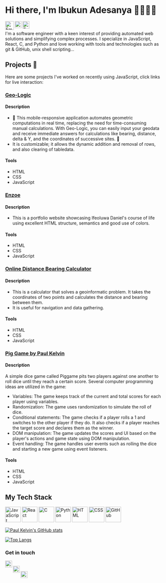 # Hi there, I'm Ibukun Adesanya 👋😊😊😊 <br>
[<img align="left" alt="Email" width="28px" src="https://cdn4.iconfinder.com/data/icons/ionicons/512/icon-email-512.png" />][Email]
[<img align="left" alt="LinkedIn" width="22px" src="https://cdn3.iconfinder.com/data/icons/social-media-2285/512/1_Linkedin_unofficial_colored_svg-512.png" />][Linkedin]
[<img align="left" alt="Twitter" width="22px" height="24px" src="https://cdn3.iconfinder.com/data/icons/picons-social/57/43-twitter-512.png" />][Twitter] <br>

[Email]: mailto:ibukunadesanya0@gmail.com
[Linkedin]: https://www.linkedin.com/in/paulkelvin/
[Twitter]: https://twitter.com/Paulluskelvin_

I'm a software engineer with a keen interest of providing automated web solutions and simplifying complex processes. I specialize in JavaScript, React, C, and Python and love working with tools and technologies such as git & GitHub, unix shell scripting...

## Projects 📂

Here are some projects I've worked on recently using JavaScript, click links for live interaction:

### [Geo-Logic](https://paulkelvin.github.io/Geo-Logic/)
#### Description
* 🔬 This mobile-responsive application automates geometric computations in real time, replacing the need for time-consuming manual calculations. With Geo-Logic, you can easily input your geodata and receive immediate answers for calculations like bearing, distance, delta & Y, and the coordinates of successive sites. 📐
* It is customizable; it allows the dynamic addition and removal of rows, and also clearing of tabledata.
#### Tools
* HTML
* CSS
* JavaScript

### [Enzoe](https://enzoe.netlify.app/)
#### Description
* This is a portfolio website showcasing Ifeoluwa Daniel's course of life using excellent HTML structure, semantics and good use of colors.
#### Tools
* HTML
* CSS
* JavaScript

### [Online Distance Bearing Calculator](https://online-distance-bearing-calculator.netlify.app/)
#### Description
* This is a calculator that solves a geoinformatic problem. It takes the coordinates of two points and calculates the distance and bearing between them.
* It is useful for navigation and data gathering.
#### Tools
* HTML
* CSS
* JavaScript

### [Pig Game by Paul Kelvin](https://piggamebypaulkelvin.netlify.app/)
#### Description
A simple dice game called Piggame pits two players against one another to roll dice until they reach a certain score. Several computer programming ideas are utilized in the game:
* Variables: The game keeps track of the current and total scores for each player using variables.
* Randomization: The game uses randomization to simulate the roll of dice.
* Conditional statements: The game checks if a player rolls a 1 and switches to the other player if they do. It also checks if a player reaches the target score and declares them as the winner.
* DOM manipulation: The game updates the scores and UI based on the player's actions and game state using DOM manipulation.
* Event handling: The game handles user events such as rolling the dice and starting a new game using event listeners.
#### Tools
* HTML
* CSS
* JavaScript

## My Tech Stack

<p align="left">
  <img src="https://cdn.iconscout.com/icon/free/png-256/javascript-2752148-2284965.png" alt="JavaScript" width="50" height="50" />
  <img src="https://cdn.iconscout.com/icon/free/png-256/react-1-282599.png" alt="React" width="50" height="50" />
  <img src="https://cdn.iconscout.com/icon/free/png-256/c-programming-569564.png" alt="C" width="50" height="50" />
  <img src="https://cdn.iconscout.com/icon/free/png-256/python-1-226045.png" alt="Python" width="50" height="50" />
  <img src="https://cdn.iconscout.com/icon/free/png-256/html5-40-1175193.png" alt="HTML" width="50" height="50" />
  <img src="https://cdn.iconscout.com/icon/free/png-256/css3-11-1175239.png" alt="CSS" width="50" height="50" />
  <img src="https://cdn.iconscout.com/icon/free/png-256/github-153-675523.png" alt="GitHub" width="50" height="50" />
</p>

[![Paul Kelvin's GitHub stats](https://github-readme-stats.vercel.app/api?username=paulkelvin&show_icons=true&theme=dracula&include_all_commits=true&count_private=true&custom_title=My%20GitHub%20Statistics&line_height=24&hide=stars,contribs)](https://github.com/paulkelvin/github-readme-stats)

[![Top Langs](https://github-readme-stats.vercel.app/api/top-langs/?username=paulkelvin&layout=compact&theme=dracula)](https://github.com/paulkelvin/github-readme-stats)



### Get in touch

[<img align="left" alt="Email" width="22px" src="https://cdn4.iconfinder.com/data/icons/ionicons/512/icon-email-512.png" />][Email]<br>
[<img align="left" alt="LinkedIn" width="22px" src="https://cdn3.iconfinder.com/data/icons/social-media-2285/512/1_Linkedin_unofficial_colored_svg-512.png" />][Linkedin]<br>
[<img align="left" alt="Twitter" width="22px" src="https://cdn3.iconfinder.com/data/icons/picons-social/57/43-twitter-512.png" />][Twitter]<br>

[Email]: mailto:ibukunadesanya0@gmail.com
[Linkedin]: https://www.linkedin.com/in/paulkelvin/
[Twitter]: https://twitter.com/Paulluskelvin_





